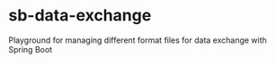 # sb-data-exchange
Playground for managing different format files for data exchange with Spring Boot
